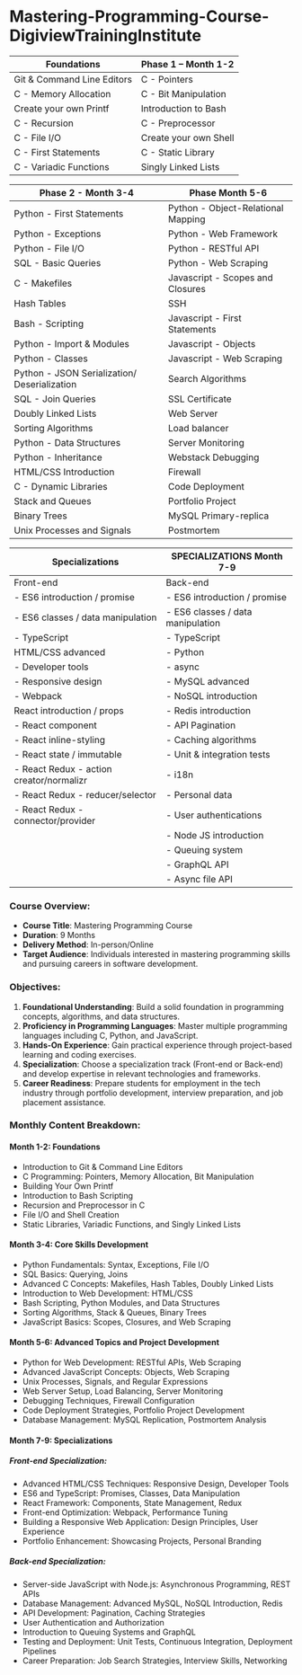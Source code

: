 # Mastering-Programming-Course-DigiviewTrainingInstitute

| Foundations                                     | Phase 1 – Month 1-2                | 
|-------------------------------------------------|-------------------------------------| 
| Git & Command Line Editors                      | C - Pointers                        | 
| C - Memory Allocation                           | C - Bit Manipulation                | 
| Create your own Printf                          | Introduction to Bash                | 
| C - Recursion                                   | C - Preprocessor                   | 
| C - File I/O                                    | Create your own Shell               | 
| C - First Statements                            | C - Static Library                  | 
| C - Variadic Functions                          | Singly Linked Lists                 | 

| Phase 2 - Month 3-4                             | Phase Month 5-6                     | 
|-------------------------------------------------|-------------------------------------| 
| Python - First Statements                       | Python - Object-Relational Mapping  | 
| Python - Exceptions                             | Python - Web Framework              | 
| Python - File I/O                               | Python - RESTful API                | 
| SQL - Basic Queries                             | Python - Web Scraping               | 
| C - Makefiles                                   | Javascript - Scopes and Closures    | 
| Hash Tables                                     | SSH                                 | 
| Bash - Scripting                                | Javascript - First Statements       | 
| Python - Import & Modules                       | Javascript - Objects                | 
| Python - Classes                                | Javascript - Web Scraping           | 
| Python - JSON Serialization/ Deserialization    | Search Algorithms                   | 
| SQL - Join Queries                              | SSL Certificate                     | 
| Doubly Linked Lists                             | Web Server                          | 
| Sorting Algorithms                              | Load balancer                       | 
| Python - Data Structures                        | Server Monitoring                   | 
| Python - Inheritance                            | Webstack Debugging                  | 
| HTML/CSS Introduction                           | Firewall                            | 
| C - Dynamic Libraries                           | Code Deployment                     | 
| Stack and Queues                                | Portfolio Project                   | 
| Binary Trees                                    | MySQL Primary-replica               | 
| Unix Processes and Signals                      | Postmortem                          | 

| Specializations                                 | SPECIALIZATIONS Month 7-9           | 
|-------------------------------------------------|-------------------------------------| 
| Front-end                                       | Back-end                            | 
| - ES6 introduction / promise                    | - ES6 introduction / promise        | 
| - ES6 classes / data manipulation               | - ES6 classes / data manipulation   | 
| - TypeScript                                    | - TypeScript                        | 
| HTML/CSS advanced                               | - Python                            | 
| - Developer tools                               | - async                             | 
| - Responsive design                             | - MySQL advanced                    | 
| - Webpack                                       | - NoSQL introduction                | 
| React introduction / props                      | - Redis introduction                | 
| - React component                               | - API Pagination                    | 
| - React inline-styling                         | - Caching algorithms               | 
| - React state / immutable                       | - Unit & integration tests          | 
| - React Redux - action creator/normalizr        | - i18n                              | 
| - React Redux - reducer/selector                | - Personal data                     | 
| - React Redux - connector/provider             | - User authentications              | 
|                                                 | - Node JS introduction              | 
|                                                 | - Queuing system                    | 
|                                                 | - GraphQL API                       | 
|                                                 | - Async file API                    | 
### Course Overview:
- **Course Title**: Mastering Programming Course
- **Duration**: 9 Months
- **Delivery Method**: In-person/Online
- **Target Audience**: Individuals interested in mastering programming skills and pursuing careers in software development.

### Objectives:
1. **Foundational Understanding**: Build a solid foundation in programming concepts, algorithms, and data structures.
2. **Proficiency in Programming Languages**: Master multiple programming languages including C, Python, and JavaScript.
3. **Hands-On Experience**: Gain practical experience through project-based learning and coding exercises.
4. **Specialization**: Choose a specialization track (Front-end or Back-end) and develop expertise in relevant technologies and frameworks.
5. **Career Readiness**: Prepare students for employment in the tech industry through portfolio development, interview preparation, and job placement assistance.


### Monthly Content Breakdown:

#### Month 1-2: Foundations
- Introduction to Git & Command Line Editors
- C Programming: Pointers, Memory Allocation, Bit Manipulation
- Building Your Own Printf
- Introduction to Bash Scripting
- Recursion and Preprocessor in C
- File I/O and Shell Creation
- Static Libraries, Variadic Functions, and Singly Linked Lists

#### Month 3-4: Core Skills Development
- Python Fundamentals: Syntax, Exceptions, File I/O
- SQL Basics: Querying, Joins
- Advanced C Concepts: Makefiles, Hash Tables, Doubly Linked Lists
- Introduction to Web Development: HTML/CSS
- Bash Scripting, Python Modules, and Data Structures
- Sorting Algorithms, Stack & Queues, Binary Trees
- JavaScript Basics: Scopes, Closures, and Web Scraping

#### Month 5-6: Advanced Topics and Project Development
- Python for Web Development: RESTful APIs, Web Scraping
- Advanced JavaScript Concepts: Objects, Web Scraping
- Unix Processes, Signals, and Regular Expressions
- Web Server Setup, Load Balancing, Server Monitoring
- Debugging Techniques, Firewall Configuration
- Code Deployment Strategies, Portfolio Project Development
- Database Management: MySQL Replication, Postmortem Analysis

#### Month 7-9: Specializations
##### Front-end Specialization:
- Advanced HTML/CSS Techniques: Responsive Design, Developer Tools
- ES6 and TypeScript: Promises, Classes, Data Manipulation
- React Framework: Components, State Management, Redux
- Front-end Optimization: Webpack, Performance Tuning
- Building a Responsive Web Application: Design Principles, User Experience
- Portfolio Enhancement: Showcasing Projects, Personal Branding

##### Back-end Specialization:
- Server-side JavaScript with Node.js: Asynchronous Programming, REST APIs
- Database Management: Advanced MySQL, NoSQL Introduction, Redis
- API Development: Pagination, Caching Strategies
- User Authentication and Authorization
- Introduction to Queuing Systems and GraphQL
- Testing and Deployment: Unit Tests, Continuous Integration, Deployment Pipelines
- Career Preparation: Job Search Strategies, Interview Skills, Networking
